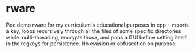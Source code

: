 # rware


Poc demo rware for my curriculum's educational purposes in cpp ; imports a key, loops recursively through all the files of some specific directories while multi-threading, encrypts those, and pops a GUI before setting itself in the regkeys for persistence.
No evasion or obfuscation on purpose.
